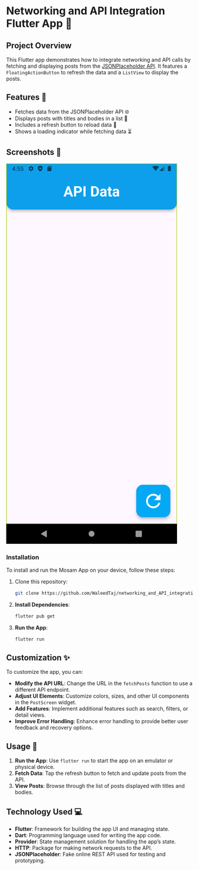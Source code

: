 # Networking and API Integration Flutter App 🚀

## Project Overview

This Flutter app demonstrates how to integrate networking and API calls by fetching and displaying posts from the [JSONPlaceholder API](https://jsonplaceholder.typicode.com). It features a `FloatingActionButton` to refresh the data and a `ListView` to display the posts.

## Features 🌟

- Fetches data from the JSONPlaceholder API 🌐
- Displays posts with titles and bodies in a list 📜
- Includes a refresh button to reload data 🔄
- Shows a loading indicator while fetching data ⏳

## Screenshots 📸

![App Screenshot](https://github.com/WaleedTaj/networking-and-API-integration/blob/master/assets/Screenshot_1.png)

### Installation

To install and run the Mosam App on your device, follow these steps:

1. Clone this repository:
   ```bash
   git clone https://github.com/WaleedTaj/networking_and_API_integration.git
   ```
2. **Install Dependencies**:
   ```bash
   flutter pub get
   ```
3. **Run the App**:
   ```bash
   flutter run

## Customization ✨

To customize the app, you can:

- **Modify the API URL**: Change the URL in the `fetchPosts` function to use a different API endpoint.
- **Adjust UI Elements**: Customize colors, sizes, and other UI components in the `PostScreen` widget.
- **Add Features**: Implement additional features such as search, filters, or detail views.
- **Improve Error Handling**: Enhance error handling to provide better user feedback and recovery options.

## Usage 📱

1. **Run the App**: Use `flutter run` to start the app on an emulator or physical device.
2. **Fetch Data**: Tap the refresh button to fetch and update posts from the API.
3. **View Posts**: Browse through the list of posts displayed with titles and bodies.

## Technology Used 💻

- **Flutter**: Framework for building the app UI and managing state.
- **Dart**: Programming language used for writing the app code.
- **Provider**: State management solution for handling the app’s state.
- **HTTP**: Package for making network requests to the API.
- **JSONPlaceholder**: Fake online REST API used for testing and prototyping.


